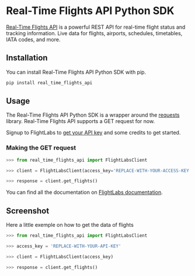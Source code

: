 # Real-Time Flights API Python SDK

[Real-Time Flights API](https://www.goflightlabs.com/) is a powerful REST API for real-time flight status and tracking information. Live data for flights, airports, schedules, timetables, IATA codes, and more.

## Installation

You can install Real-Time Flights API Python SDK with pip.

```bash
pip install real_time_flights_api
```

## Usage

The Real-Time Flights API Python SDK is a wrapper around the [requests](https://docs.python-requests.org/en/master/) library. Real-Time Flights API supports a GET request for now.

Signup to FlightLabs to [get your API key](https://app.goflightlabs.com/register) and some credits to get started.

### Making the GET request

```python
>>> from real_time_flights_api import FlightLabsClient

>>> client = FlightLabsClient(access_key='REPLACE-WITH-YOUR-ACCESS-KEY')

>>> response = client.get_flights()
```

You can find all the documentation on [FlightLabs documentation](https://app.goflightlabs.com/dashboard).

## Screenshot

Here a little exemple on how to get the data of flights

```python
>>> from real_time_flights_api import FlightLabsClient

>>> access_key = 'REPLACE-WITH-YOUR-API-KEY'

>>> client = FlightLabsClient(access_key)

>>> response = client.get_flights()
```
